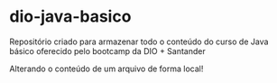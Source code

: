 # dio-java-basico
Repositório criado para armazenar todo o conteúdo do curso de Java básico oferecido pelo bootcamp da DIO + Santander

Alterando o conteúdo de um arquivo de forma local!